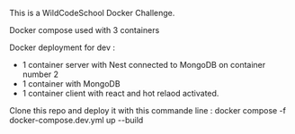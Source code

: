 This is a WildCodeSchool Docker Challenge.

Docker compose used with 3 containers

Docker deployment for dev :
- 1 container server with Nest connected to MongoDB on container number 2
- 1 container with MongoDB
- 1 container client with react and hot relaod activated.

Clone this repo and deploy it with this commande line : 
docker compose -f docker-compose.dev.yml up --build
